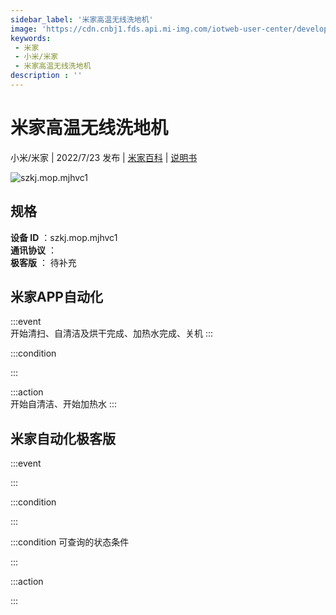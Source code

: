 ```yaml
---
sidebar_label: '米家高温无线洗地机'
image: 'https://cdn.cnbj1.fds.api.mi-img.com/iotweb-user-center/developer_1679068737246R78KDHq6.png?GalaxyAccessKeyId=AKVGLQWBOVIRQ3XLEW&Expires=9223372036854775807&Signature=tvdV1/PyvqkZFbWDmp6NyERynQ4='
keywords: 
 - 米家
 - 小米/米家
 - 米家高温无线洗地机
description : ''
---
```

# 米家高温无线洗地机

小米/米家 | 2022/7/23 发布 | [米家百科](https://home.mi.com/webapp/content/baike/product/index.html?model=szkj.mop.mjhvc1) | [说明书](https://home.mi.com/views/introduction.html?model=szkj.mop.mjhvc1&region=cn)

![szkj.mop.mjhvc1](https://cdn.cnbj1.fds.api.mi-img.com/iotweb-user-center/developer_1679068737246R78KDHq6.png?GalaxyAccessKeyId=AKVGLQWBOVIRQ3XLEW&Expires=9223372036854775807&Signature=tvdV1/PyvqkZFbWDmp6NyERynQ4=)

## 规格  
> 
**设备 ID** ：szkj.mop.mjhvc1  
**通讯协议** ：  
**极客版**  ： 待补充 


## 米家APP自动化  

:::event  
开始清扫、自清洁及烘干完成、加热水完成、关机
:::

:::condition  

:::

:::action   
开始自清洁、开始加热水
:::

## 米家自动化极客版  

:::event  

:::

:::condition  

:::

:::condition 可查询的状态条件  

:::

:::action  

:::

        
